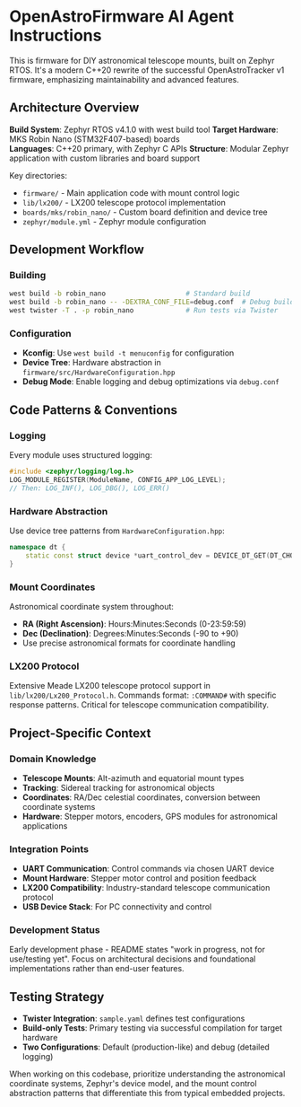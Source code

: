 # OpenAstroFirmware AI Agent Instructions

This is firmware for DIY astronomical telescope mounts, built on Zephyr RTOS. It's a modern C++20 rewrite of the successful OpenAstroTracker v1 firmware, emphasizing maintainability and advanced features.

## Architecture Overview

**Build System**: Zephyr RTOS v4.1.0 with west build tool
**Target Hardware**: MKS Robin Nano (STM32F407-based) boards  
**Languages**: C++20 primary, with Zephyr C APIs
**Structure**: Modular Zephyr application with custom libraries and board support

Key directories:
- `firmware/` - Main application code with mount control logic
- `lib/lx200/` - LX200 telescope protocol implementation  
- `boards/mks/robin_nano/` - Custom board definition and device tree
- `zephyr/module.yml` - Zephyr module configuration

## Development Workflow

### Building
```bash
west build -b robin_nano                    # Standard build
west build -b robin_nano -- -DEXTRA_CONF_FILE=debug.conf  # Debug build
west twister -T . -p robin_nano             # Run tests via Twister
```

### Configuration
- **Kconfig**: Use `west build -t menuconfig` for configuration
- **Device Tree**: Hardware abstraction in `firmware/src/HardwareConfiguration.hpp`
- **Debug Mode**: Enable logging and debug optimizations via `debug.conf`

## Code Patterns & Conventions

### Logging
Every module uses structured logging:
```cpp
#include <zephyr/logging/log.h>
LOG_MODULE_REGISTER(ModuleName, CONFIG_APP_LOG_LEVEL);
// Then: LOG_INF(), LOG_DBG(), LOG_ERR()
```

### Hardware Abstraction
Use device tree patterns from `HardwareConfiguration.hpp`:
```cpp
namespace dt {
    static const struct device *uart_control_dev = DEVICE_DT_GET(DT_CHOSEN(oaf_uart_control));
}
```

### Mount Coordinates
Astronomical coordinate system throughout:
- **RA (Right Ascension)**: Hours:Minutes:Seconds (0-23:59:59)
- **Dec (Declination)**: Degrees:Minutes:Seconds (-90 to +90)
- Use precise astronomical formats for coordinate handling

### LX200 Protocol
Extensive Meade LX200 telescope protocol support in `lib/lx200/Lx200_Protocol.h`. Commands format: `:COMMAND#` with specific response patterns. Critical for telescope communication compatibility.

## Project-Specific Context

### Domain Knowledge
- **Telescope Mounts**: Alt-azimuth and equatorial mount types
- **Tracking**: Sidereal tracking for astronomical objects
- **Coordinates**: RA/Dec celestial coordinates, conversion between coordinate systems
- **Hardware**: Stepper motors, encoders, GPS modules for astronomical applications

### Integration Points
- **UART Communication**: Control commands via chosen UART device
- **Mount Hardware**: Stepper motor control and position feedback
- **LX200 Compatibility**: Industry-standard telescope communication protocol
- **USB Device Stack**: For PC connectivity and control

### Development Status
Early development phase - README states "work in progress, not for use/testing yet". Focus on architectural decisions and foundational implementations rather than end-user features.

## Testing Strategy
- **Twister Integration**: `sample.yaml` defines test configurations
- **Build-only Tests**: Primary testing via successful compilation for target hardware
- **Two Configurations**: Default (production-like) and debug (detailed logging)

When working on this codebase, prioritize understanding the astronomical coordinate systems, Zephyr's device model, and the mount control abstraction patterns that differentiate this from typical embedded projects.
